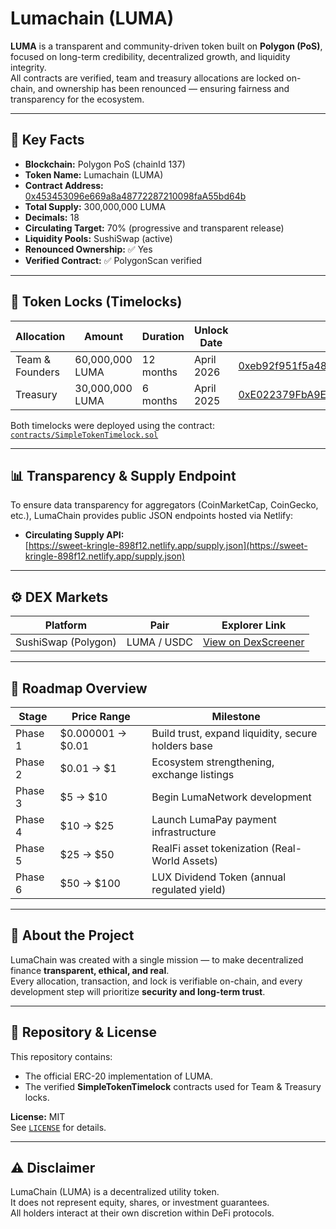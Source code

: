 # Lumachain (LUMA)

**LUMA** is a transparent and community-driven token built on **Polygon (PoS)**, focused on long-term credibility, decentralized growth, and liquidity integrity.  
All contracts are verified, team and treasury allocations are locked on-chain, and ownership has been renounced — ensuring fairness and transparency for the ecosystem.

---

## 🔗 Key Facts
- **Blockchain:** Polygon PoS (chainId 137)
- **Token Name:** Lumachain (LUMA)
- **Contract Address:** [0x453453096e669a8a48772287210098faA55bd64b](https://polygonscan.com/token/0x453453096e669a8a48772287210098faA55bd64b)
- **Total Supply:** 300,000,000 LUMA
- **Decimals:** 18
- **Circulating Target:** 70% (progressive and transparent release)
- **Liquidity Pools:** SushiSwap (active)  
- **Renounced Ownership:** ✅ Yes  
- **Verified Contract:** ✅ PolygonScan verified

---

## 🏦 Token Locks (Timelocks)
| Allocation | Amount | Duration | Unlock Date | Lock Contract |
|-------------|---------|-----------|---------------|----------------|
| Team & Founders | 60,000,000 LUMA | 12 months | April 2026 | [0xeb92f951f5a486e8d65569e737baf5b5fd494284](https://polygonscan.com/address/0xeb92f951f5a486e8d65569e737baf5b5fd494284) |
| Treasury | 30,000,000 LUMA | 6 months | April 2025 | [0xE022379FbA9E3CE816DC973494791072b3ebE5C9](https://polygonscan.com/address/0xE022379FbA9E3CE816DC973494791072b3ebE5C9) |

Both timelocks were deployed using the contract:
[`contracts/SimpleTokenTimelock.sol`](contracts/SimpleTokenTimelock.sol)

---

## 📊 Transparency & Supply Endpoint
To ensure data transparency for aggregators (CoinMarketCap, CoinGecko, etc.), LumaChain provides public JSON endpoints hosted via Netlify:

- **Circulating Supply API:**  
  [https://sweet-kringle-898f12.netlify.app/supply.json](https://sweet-kringle-898f12.netlify.app/supply.json)

---

## ⚙️ DEX Markets
| Platform | Pair | Explorer Link |
|-----------|------|----------------|
| SushiSwap (Polygon) | LUMA / USDC | [View on DexScreener](https://dexscreener.com/polygon/0xebad4840bf2a7eeeb64918bb71f48ab9db4400ce) |

---

## 🧭 Roadmap Overview
| Stage | Price Range | Milestone |
|-------|--------------|-----------|
| Phase 1 | $0.000001 → $0.01 | Build trust, expand liquidity, secure holders base |
| Phase 2 | $0.01 → $1 | Ecosystem strengthening, exchange listings |
| Phase 3 | $5 → $10 | Begin LumaNetwork development |
| Phase 4 | $10 → $25 | Launch LumaPay payment infrastructure |
| Phase 5 | $25 → $50 | RealFi asset tokenization (Real-World Assets) |
| Phase 6 | $50 → $100 | LUX Dividend Token (annual regulated yield) |

---

## 🧠 About the Project
LumaChain was created with a single mission — to make decentralized finance **transparent, ethical, and real**.  
Every allocation, transaction, and lock is verifiable on-chain, and every development step will prioritize **security and long-term trust**.

---

## 📂 Repository & License
This repository contains:
- The official ERC-20 implementation of LUMA.  
- The verified **SimpleTokenTimelock** contracts used for Team & Treasury locks.

**License:** MIT  
See [`LICENSE`](LICENSE) for details.

---

## ⚠️ Disclaimer
LumaChain (LUMA) is a decentralized utility token.  
It does not represent equity, shares, or investment guarantees.  
All holders interact at their own discretion within DeFi protocols.